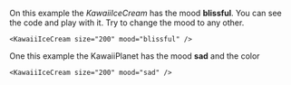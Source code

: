 On this example the *KawaiiIceCream* has the mood <b>blissful</b>. You can see the code and play with it. Try to change the mood to any other.

```
<KawaiiIceCream size="200" mood="blissful" />
```

One this example the KawaiiPlanet has the mood <b>sad</b> and the color

```example
<KawaiiIceCream size="200" mood="sad" />
```

